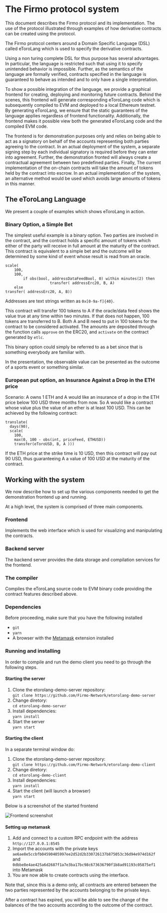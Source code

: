 # The Firmo protocol system

This document describes the Firmo protocol and its implementation. The
use of the protocol illustrated through examples of how derivative
contracts can be created using the protocol.

The Firmo protocol centers around a Domain Specific Language (DSL)
called eToroLang which is used to specify the derivative contracts.

Using a non turing complete DSL for thus purpose has several
advantages. In particular, the language is restricted such that using
it to specify unintended behavior is impossible. Further, as the
semantics of the language are formally verified, contracts specified
in the language is guaranteed to behave as intended and to only have a
single interpretation.

To show a possible integration of the language, we provide a graphical
frontend for creating, deploying and monitoring future
contracts. Behind the scenes, this frontend will generate
corresponding eToroLang code which is subsequently compiled to EVM and
deployed to a local Ethereum testnet. By generating eToroLang, we
ensure that the static guarantees of the language applies regardless
of frontend functionality. Additionally, the frontend makes it
possible view both the generated eToroLang code and the compiled EVM
code.

The frontend is for demonstration purposes only and relies on being
able to act as a signatory on behalf of the accounts representing both
parties agreeing to the contract. In an actual deployment of the
system, a separate signing step by each individual signatory is
required before they can enter into agreement. Further, the
demonstration fronted will always create a contractual agreement
between two predefined parties. Finally, The current implementation of the
on-chain contracts will take the amount of tokens held by the contract
into escrow. In an actual implementation of the system, an alternative
method would be used which avoids large amounts of tokens in this
manner.

## The eToroLang Language
We present a couple of examples which shows eToroLang in action.

### Binary Option, a Simple Bet
The simplest useful example is a binary option. Two parties are
involved in the contract, and the contract holds a specific amount of
tokens which either of the party will receive in full amount at the
maturity of the contract. This contract is equivalent to a simple bet
and the outcome will be determined by some kind of event whose result
is read from an oracle.

    scale(
        100,
        100,
            if obs(bool, addressDataFeedBool, 0) within minutes(2) then
                        transfer( addressErc20, B, A)
        else
    transfer( addressErc20, A, B))


Addresses are text strings written as `0x[0-9a-f]{40}`.

This contract will transfer 100 tokens to A if the oracle/data feed
shows the value true at any time within two minutes. If that does not
happen, 100 tokens are transferred to B. Both A and B need to put in
100 tokens for the contract to be considered activated. The amounts
are deposited through the function calls `approve` on the ERC20, and
`activate` on the contract generated by `etlc`.

This binary option could simply be referred to as a bet since that is
something everybody are familiar with.

In the presentation, the observable value can be presented as the
outcome of a sports event or something similar.

### European put option, an Insurance Against a Drop in the ETH price

Scenario: A owns 1 ETH and A would like an insurance of a drop in the
ETH price below 100 USD three months from now. So A would like a
contract whose value plus the value of an ether is at least 100
USD. This can be achieved by the following contract:

    translate(
      days(90),
      scale(
        100,
        max(0, 100 - obs(int, priceFeed, ETHUSD))
        transfer(eToroUSD, B, A )))

If the ETH price at the strike time is 10 USD, then this contract will
pay out 90 USD, thus guaranteeing A a value of 100 USD at the maturity
of the contract.


## Working with the system
We now describe how to set up the various components needed to get the
demonstration frontend up and running.

At a high level, the system is comprised of three main components.

### Frontend
Implements the web interface which is used for visualizing and
manipulating the contracts.

### Backend server
The backend server provides the data storage and compilation services
for the frontend.

### The compiler
Compiles the eToroLang source code to EVM binary code providing the
contract features described above.

### Dependencies
Before proceeding, make sure that you have the following installed

 * `git`
 * `yarn`
 * A browser with the [Metamask](http://metamask.io) extension installed

### Running and installing
In order to compile and run the demo client you need to go through the
following steps.

#### Starting the server
 1. Clone the etorolang-demo-server repository:  
    `git clone https://github.com/Firmo-Network/etorolang-demo-server`
 1. Change diretory:  
    `cd etorolang-demo-server`
 1. Install dependencies:  
    `yarn install`
 1. Start the server  
    `yarn start`

#### Starting the client
In a separate terminal window do:

 1. Clone the etorolang-demo-server repository:  
    `git clone https://github.com/Firmo-Network/etorolang-demo-client`
 1. Change diretory:  
    `cd etorolang-demo-client`
 1. Install dependencies:  
    `yarn install`
 1. Start the client (will launch a browser)  
    `yarn start`

Below is a screenshot of the started frontend

![Frontend screenshot](https://raw.githubusercontent.com/Firmo-Network/etlc/master/docs/frontend.png?token=AABFWOQJMDDFRAKTDADEXHC432VAC)

#### Setting up metamask

 1. Add and connect to a custom RPC endpoint with the address
    `http://127.0.0.1:8545`
 1. Import the accounts with the private keys  
    `ae6ae8e5ccbfb04590405997ee2d52d2b330726137b875053c36d94e974d162f`
    and  
    `0dbbe8e4ae425a6d2687f1a7e3ba17bc98c673636790f1b8ad91193c05875ef1`
    into Metamask
 1. You are now able to create contracts using the interface.

Note that, since this is a demo only, all contracts are entered
between the two parties represented by the accounts belonging to the
private keys.

After a contract has expired, you will be able to see the change of
the balances of the two accounts according to the outcome of the
contract.

